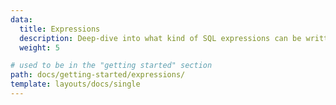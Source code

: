 ```yaml
---
data:
  title: Expressions
  description: Deep-dive into what kind of SQL expressions can be written in Dart
  weight: 5

# used to be in the "getting started" section
path: docs/getting-started/expressions/
template: layouts/docs/single
---
```

